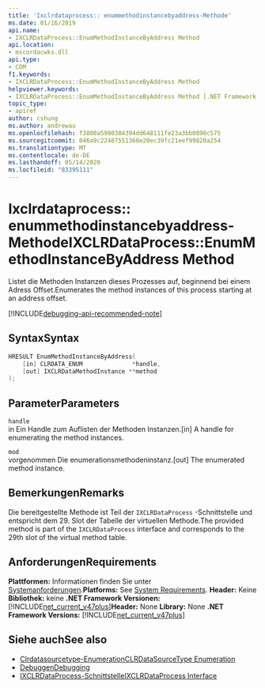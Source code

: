 ```yaml
---
title: 'Ixclrdataprocess:: enummethodinstancebyaddress-Methode'
ms.date: 01/16/2019
api.name:
- IXCLRDataProcess::EnumMethodInstanceByAddress Method
api.location:
- mscordacwks.dll
api.type:
- COM
f1.keywords:
- IXCLRDataProcess::EnumMethodInstanceByAddress Method
helpviewer.keywords:
- IXCLRDataProcess::EnumMethodInstanceByAddress Method [.NET Framework debugging]
topic_type:
- apiref
author: cshung
ms.author: andrewau
ms.openlocfilehash: f3800a5980304394dd648111fe23a3bb0890c575
ms.sourcegitcommit: 046a9c22487551360e20ec39fc21eef99820a254
ms.translationtype: MT
ms.contentlocale: de-DE
ms.lasthandoff: 05/14/2020
ms.locfileid: "83395111"
---
```

# <a name="ixclrdataprocessenummethodinstancebyaddress-method"></a><span data-ttu-id="82b39-102">Ixclrdataprocess:: enummethodinstancebyaddress-Methode</span><span class="sxs-lookup"><span data-stu-id="82b39-102">IXCLRDataProcess::EnumMethodInstanceByAddress Method</span></span>

<span data-ttu-id="82b39-103">Listet die Methoden Instanzen dieses Prozesses auf, beginnend bei einem Adress Offset.</span><span class="sxs-lookup"><span data-stu-id="82b39-103">Enumerates the method instances of this process starting at an address offset.</span></span>

[!INCLUDE[debugging-api-recommended-note](../../../../includes/debugging-api-recommended-note.md)]

## <a name="syntax"></a><span data-ttu-id="82b39-104">Syntax</span><span class="sxs-lookup"><span data-stu-id="82b39-104">Syntax</span></span>

```cpp
HRESULT EnumMethodInstanceByAddress(
    [in] CLRDATA_ENUM              *handle,
    [out] IXCLRDataMethodInstance **method
);
```

## <a name="parameters"></a><span data-ttu-id="82b39-105">Parameter</span><span class="sxs-lookup"><span data-stu-id="82b39-105">Parameters</span></span>

`handle`\
<span data-ttu-id="82b39-106">in Ein Handle zum Auflisten der Methoden Instanzen.</span><span class="sxs-lookup"><span data-stu-id="82b39-106">[in] A handle for enumerating the method instances.</span></span>

`mod`\
<span data-ttu-id="82b39-107">vorgenommen Die enumerationsmethodeninstanz.</span><span class="sxs-lookup"><span data-stu-id="82b39-107">[out] The enumerated method instance.</span></span>

## <a name="remarks"></a><span data-ttu-id="82b39-108">Bemerkungen</span><span class="sxs-lookup"><span data-stu-id="82b39-108">Remarks</span></span>

<span data-ttu-id="82b39-109">Die bereitgestellte Methode ist Teil der `IXCLRDataProcess` -Schnittstelle und entspricht dem 29. Slot der Tabelle der virtuellen Methode.</span><span class="sxs-lookup"><span data-stu-id="82b39-109">The provided method is part of the `IXCLRDataProcess` interface and corresponds to the 29th slot of the virtual method table.</span></span>

## <a name="requirements"></a><span data-ttu-id="82b39-110">Anforderungen</span><span class="sxs-lookup"><span data-stu-id="82b39-110">Requirements</span></span>

<span data-ttu-id="82b39-111">**Plattformen:** Informationen finden Sie unter [Systemanforderungen](../../../../docs/framework/get-started/system-requirements.md).</span><span class="sxs-lookup"><span data-stu-id="82b39-111">**Platforms:** See [System Requirements](../../../../docs/framework/get-started/system-requirements.md).</span></span>
<span data-ttu-id="82b39-112">**Header:** Keine **Bibliothek:** keine **.NET Framework Versionen:**[!INCLUDE[net_current_v47plus](../../../../includes/net-current-v47plus.md)]</span><span class="sxs-lookup"><span data-stu-id="82b39-112">**Header:** None **Library:** None **.NET Framework Versions:** [!INCLUDE[net_current_v47plus](../../../../includes/net-current-v47plus.md)]</span></span>

## <a name="see-also"></a><span data-ttu-id="82b39-113">Siehe auch</span><span class="sxs-lookup"><span data-stu-id="82b39-113">See also</span></span>

- [<span data-ttu-id="82b39-114">Clrdatasourcetype-Enumeration</span><span class="sxs-lookup"><span data-stu-id="82b39-114">CLRDataSourceType Enumeration</span></span>](clrdatasourcetype-enumeration.md)
- [<span data-ttu-id="82b39-115">Debuggen</span><span class="sxs-lookup"><span data-stu-id="82b39-115">Debugging</span></span>](index.md)
- [<span data-ttu-id="82b39-116">IXCLRDataProcess-Schnittstelle</span><span class="sxs-lookup"><span data-stu-id="82b39-116">IXCLRDataProcess Interface</span></span>](ixclrdataprocess-interface.md)
